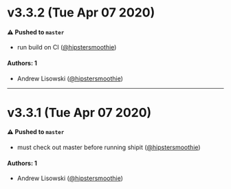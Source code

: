# v3.3.2 (Tue Apr 07 2020)

#### ⚠️  Pushed to `master`

- run build on CI ([@hipstersmoothie](https://github.com/hipstersmoothie))

#### Authors: 1

- Andrew Lisowski ([@hipstersmoothie](https://github.com/hipstersmoothie))

---

# v3.3.1 (Tue Apr 07 2020)

#### ⚠️  Pushed to `master`

- must check out master before running shipit ([@hipstersmoothie](https://github.com/hipstersmoothie))

#### Authors: 1

- Andrew Lisowski ([@hipstersmoothie](https://github.com/hipstersmoothie))